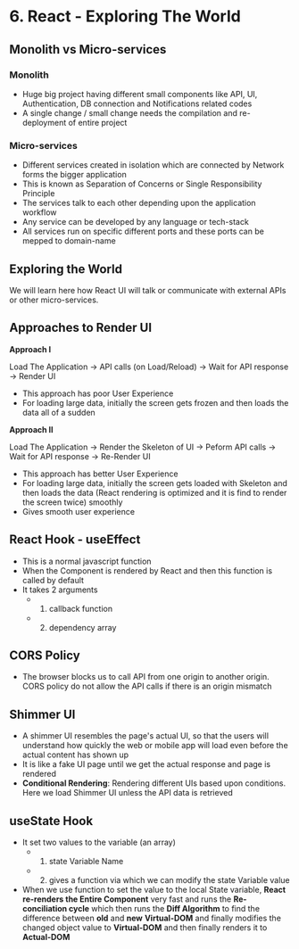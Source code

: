 # 6. React - Exploring The World

## Monolith vs Micro-services

### Monolith

- Huge big project having different small components like API, UI, Authentication, DB connection and Notifications related codes
- A single change / small change needs the compilation and re-deployment of entire project


### Micro-services

- Different services created in isolation which are connected by Network forms the bigger application
- This is known as Separation of Concerns or Single Responsibility Principle
- The services talk to each other depending upon the application workflow
- Any service can be developed by any language or tech-stack
- All services run on specific different ports and these ports can be mepped to domain-name

## Exploring the World

We will learn here how React UI will talk or communicate with external APIs or other micro-services.

## Approaches to Render UI

**Approach I**

Load The Application -> API calls (on Load/Reload) -> Wait for API response -> Render UI

- This approach has poor User Experience
- For loading large data, initially the screen gets frozen and then loads the data all of a sudden

**Approach II**

Load The Application -> Render the Skeleton of UI -> Peform API calls -> Wait for API response -> Re-Render UI

- This approach has better User Experience
- For loading large data, initially the screen gets loaded with Skeleton and then loads the data (React rendering is optimized and it is find to render the screen twice) smoothly
- Gives smooth user experience

## React Hook - useEffect

- This is a normal javascript function
- When the Component is rendered by React and then this function is called by default
- It takes 2 arguments
    - 1. callback function
    - 2. dependency array

## CORS Policy

- The browser blocks us to call API from one origin to another origin. CORS policy do not allow the API calls if there is an origin mismatch

## Shimmer UI

- A shimmer UI resembles the page's actual UI, so that the users will understand how quickly the web or mobile app will load even before the actual content has shown up
- It is like a fake UI page until we get the actual response and page is rendered
- **Conditional Rendering**: Rendering different UIs based upon conditions. Here we load Shimmer UI unless the API data is retrieved

## useState Hook

- It set two values to the variable (an array) 
    - 1. state Variable Name
    - 2. gives a function via which we can modify the state Variable value
- When we use function to set the value to the local State variable, **React re-renders the Entire Component** very fast and runs the **Re-conciliation cycle** which then runs the **Diff Algorithm** to find the difference between **old** and **new** **Virtual-DOM** and finally modifies the changed object value to **Virtual-DOM** and then finally renders it to **Actual-DOM**

